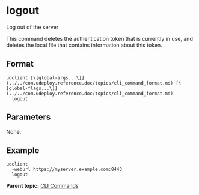 # logout

Log out of the server

This command deletes the authentication token that is currently in use, and deletes the local file that contains information about this token.

## Format

```
udclient [\[global-args...\]](../../com.udeploy.reference.doc/topics/cli_command_format.md) [\[global-flags...\]](../../com.udeploy.reference.doc/topics/cli_command_format.md)
  logout
```

## Parameters

None.

## Example

```
udclient 
  -weburl https://myserver.example.com:8443
  logout
```

**Parent topic:** [CLI Commands](../../com.udeploy.reference.doc/topics/cli_commands.md)


